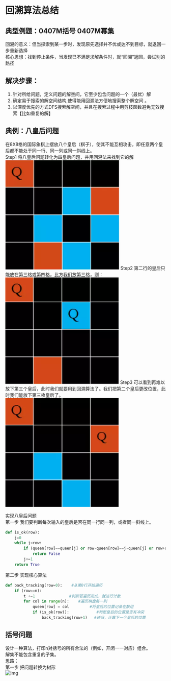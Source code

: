# 回溯算法总结
## 典型例题：0407M括号 0407M幂集  
回溯的意义：但当探索到某一步时，发现原先选择并不优或达不到目标，就退回一步重新选择  
核心思想：找到停止条件，当发现已不满足求解条件时，就“回溯”返回，尝试别的路径  

## 解决步骤：  
1. 针对所给问题，定义问题的解空间，它至少包含问题的一个（最优）解  
2. 确定易于搜索的解空间结构,使得能用回溯法方便地搜索整个解空间 。  
3. 以深度优先的方式DFS搜索解空间，并且在搜索过程中用剪枝函数避免无效搜索【比如重复的解】

## 典例：八皇后问题
在8X8格的国际象棋上摆放八个皇后（棋子），使其不能互相攻击，即任意两个皇后都不能处于同一行、同一列或同一斜线上。  
Step1 将八皇后问题转化为四皇后问题，并用回溯法来找到它的解  
![Image text](https://github.com/Kittyuzu1207/Leecode/blob/master/img/皇后1.png)
Step2 第二行的皇后只能放在第三格或第四格，比方我们放第三格，则： 
![Image text](https://github.com/Kittyuzu1207/Leecode/blob/master/img/皇后2.png)
Step3 可以看到再难以放下第三个皇后，此时我们就要用到回溯算法了。我们把第二个皇后更改位置，此时我们能放下第三枚皇后了。  
![Image text](https://github.com/Kittyuzu1207/Leecode/blob/master/img/皇后3.png)

实现八皇后问题  
第一步 我们要判断每次输入的皇后是否在同一行同一列，或者同一斜线上。  
```python
def is_ok(row):            
    j=0  
    while j<row:  
        if (queen[row]==queen[j] or row-queen[row]==j-queen[j] or row+queen[row]==j+queen[j])  
            return False  
        j+=1  
    return True  
```
第二步 实现核心算法  
```python
def back_tracking(row=0):    #从第0行开始遍历
    if (row==n):
        t +=1               #判断若遍历完成，就进行计数     
        for col in range(n):    #遍历棋盘每一列
            queen[row] = col         #将皇后的位置记录在数组
            if (is_ok(row)):            #判断皇后的位置是否有冲突
                back_tracking(row+1)   #递归，计算下一个皇后的位置
```        
## 括号问题
设计一种算法，打印n对括号的所有合法的（例如，开闭一一对应）组合。  
解集不能包含重复的子集。  
思路：  
第一步 把问题转换为树形  
![img](https://pic.leetcode-cn.com/71fd6bfd9ec0167ec466657b876ed206d0c666bf27a30b8a2dca83448c65a030-image.png)
